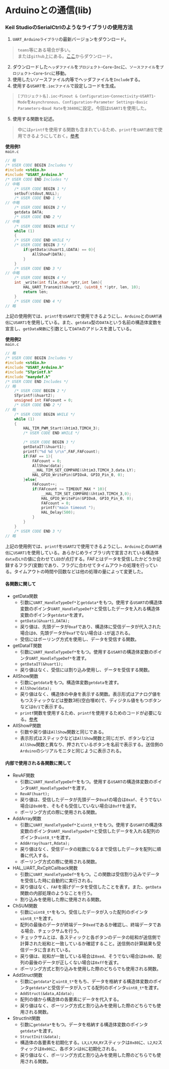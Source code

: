 # Arduinoとの通信(lib)

### Keil StudioのSerialCtrlのようなライブラリの使用方法
1. `UART_Arduinoライブラリ`の最新バージョンをダウンロード。  
> `teams`等にある場合が多い。  
> または`github`上にある。[ここ](https://github.com/s2301089/development-F446RE/tree/main/UART_Arduino)からダウンロード。  
2. ダウンロードした`ヘッダファイル`を`プロジェクト`-`Core`-`Inc`に、`ソースファイル`を`プロジェクト`-`Core`-`Src`に移動。  
3. 使用したいソースファイル内等でヘッダファイルを`Include`する。  
4. 使用する`USART`を`.iocファイル`で設定しコードを生成。  
> `[プロジェクト名].ioc`-`Pinout & Configuration`-`Connectivity`-`USART1`-`Mode`を`Asynchronous`、`Configuration`-`Parameter Settings`-`Basic Parameters`-`Baud Rate`を`38400`に設定。今回は`USART1`を使用した。  
5. 使用する関数を記述。  
> 中には`printf`を使用する関数も含まれているため、`printf`を`UART通信`で使用できるようにしておく。[参考](./chapter_2.md)  

**使用例1**  
`main.c`  
```c
// 略
/* USER CODE BEGIN Includes */
#include <stdio.h>
#include "USART_Arduino.h"
/* USER CODE END Includes */
// 中略
    /* USER CODE BEGIN 1 */
    setbuf(stdout,NULL);
    /* USER CODE END 1 */
// 中略
    /* USER CODE BEGIN 2 */
    getdata DATA;
    /* USER CODE END 2 */
// 中略
    /* USER CODE BEGIN WHILE */
    while (1)
    {
    /* USER CODE END WHILE */
    /* USER CODE BEGIN 3 */
        if(getData(&huart1,&DATA) == 0){
            AllShowP(DATA);
        }
    }
    /* USER CODE END 3 */
// 中略
    /* USER CODE BEGIN 4 */
    int _write(int file,char *ptr,int len){
        HAL_UART_Transmit(&huart2, (uint8_t *)ptr, len, 10);
        return len;
    }
    /* USER CODE END 4 */
// 略
```  
上記の使用例では、`printf`を`USART2`で使用できるようにし、`Arduino`との`UART通信`に`USART1`を使用している。また、`getdata`型の`DATA`という名前の構造体変数を宣言し、`getData関数`に引数として`DATA`のアドレスを渡している。  

**使用例2**  
`main.c`  
```c
// 略
/* USER CODE BEGIN Includes */
#include <stdio.h>
#include "USART_Arduino.h"
#include "STprintf.h"
#include "manydef.h"
/* USER CODE END Includes */
// 略
    /* USER CODE BEGIN 2 */
    STprintf(&huart2);
    unsigned int FAFcount = 0;
    /* USER CODE END 2 */
// 略
    /* USER CODE BEGIN WHILE */
    while (1)
    {
        HAL_TIM_PWM_Start(&htim3,TIMCH_3);
        /* USER CODE END WHILE */

        /* USER CODE BEGIN 3 */
        getDataIT(&huart1);
        printf("%d %d \r\n",FAF,FAFcount);
        if(FAF == 1){
            FAFcount = 0;
            AllShow(data);
            __HAL_TIM_SET_COMPARE(&htim3,TIMCH_3,data.LY);
            HAL_GPIO_WritePin(GPIOxA, GPIO_Pin_0, 0);
        }else{
            FAFcount++;
            if(FAFcount >= TIMEOUT_MAX * 10){
                __HAL_TIM_SET_COMPARE(&htim3,TIMCH_3,0);
                HAL_GPIO_WritePin(GPIOxA, GPIO_Pin_0, 0);
                FAFcount = 0;
                printf("main timeout ");
                HAL_Delay(500);
            }
        }
    }
    /* USER CODE END 3 */
// 略
```  
上記の使用例では、`printf`を`USART2`で使用できるようにし、`Arduino`との`UART通信`に`USART1`を使用している。あらかじめライブラリ内で宣言されている構造体`data`の`LY`の値に合わせて`LED`が点灯する。FAFとはデータを受信したかどうか記録するフラグ(変数)であり、フラグに合わせてタイムアウトの処理を行っている。タイムアウトの時間や回数などは他の処理の量によって変更した。  

#### 各関数に関して  
* getData関数  
  * 引数に`UART_HandleTypeDef*`と`getdata*`をもつ。使用する`USART`の構造体変数のポインタ`UART_HandleTypeDef*`と受信したデータを入れる構造体変数のポインタ`getdata*`を渡す。  
  * `getData(&huart1,DATA);`  
  * 戻り値は、先頭データが`0xaf`であり、構造体に受信データが代入された場合は`0`、先頭データが`0xaf`でない場合は`-1`が返される。  
  * 受信にはポーリング方式を使用し、データを受信する関数。  
* getDataIT関数  
  * 引数に`UART_HandleTypeDef*`をもつ。使用する`USART`の構造体変数のポインタ`UART_HandleTypeDef*`を渡す。  
  * `getDataIT(&huart1);`  
  * 戻り値はなく、受信には割り込み使用し、データを受信する関数。  
* AllShow関数  
  * 引数に`getdata`をもつ。構造体変数`getdata`を渡す。  
  * `AllShow(data);`  
  * 戻り値はなく、構造体の中身を表示する関数。表示形式はアナログ値をもつスティックなどは整数3桁(空白埋め)で、ディジタル値をもつボタンなどは`0/1`で表示する。  
  * `printf`関数を使用するため、`printf`を使用するためのコードが必要になる。[参考](./chapter_2.md)  
* AllShowP関数  
  * 引数や戻り値は`AllShow`関数と同じである。
  * 表示形式はスティックなどは`AllShow`関数と同じだが、ボタンなどは`AllShow`関数と異なり、押されているボタンを名前で表示する。送信側の`Arduino`のシリアルモニタと同じように表示される。  

#### 内部で使用される各関数に関して  
* RevAF関数  
  * 引数に`UART_HandleTypeDef*`をもつ。使用する`USART`の構造体変数のポインタ`UART_HandleTypeDef*`を渡す。  
  * `RevAF(huart);`  
  * 戻り値は、受信したデータが先頭データ`0xaf`の場合は`0xaf`、そうでない場合は`0x00`を、そもそも受信していない場合は`0xff`を返す。  
  * ポーリング方式の際に使用される関数。  
* AddArray関数  
  * 引数に`UART_HandleTypeDef*`と`uint8_t*`をもつ。使用する`USART`の構造体変数のポインタ`UART_HandleTypeDef*`と受信したデータを入れる配列のポインタ`uint8_t*`を渡す。  
  * `AddArray(huart,Rdata);`  
  * 戻り値はなく、受信データの総数になるまで受信したデータを配列に順番に代入する。  
  * ポーリング方式の際に使用される関数。  
* HAL_UART_RxCpltCallback関数  
  * 引数に`UART_HandleTypeDef*`をもつ。この関数は受信割り込みでデータを受信した時に自動的に実行される。  
  * 戻り値はなく、`FAF`を揚げデータを受信したことを表す。また、`getData`関数の内部処理のようなことを行う。  
  * 割り込みを使用した際に使用される関数。  
* ChSUM関数  
  * 引数に`uint8_t*`をもつ。受信したデータが入った配列のポインタ`uint8_t*`を渡す。  
  * 配列の最後のデータが終端データ`0xed`であるか確認し、終端データである場合、チェックサムを行う。  
  * チェックサムとは、各スティックと各ボタンのデータの総和が送信側で計算された総和と一致しているか確認すること。送信側の計算結果も受信データに含まれている。  
  * 戻り値は、総和が一致している場合は`0xed`、そうでない場合は`0x00`、配列の最後のデータが正しくない場合は`0xff`を返す。  
  * ポーリング方式と割り込みを使用した際のどちらでも使用される関数。  
* AddStruct関数  
  * 引数に`getdata*`と`uint8_t*`をもち、データを格納する構造体変数のポインタ`getdata*`と受信データが入ってる配列のポインタ`uint8_t*`を渡す。  
  * `AddStruct(&data,AIdata);`  
  * 配列の値から構造体の各要素にデータを代入する。  
  * 戻り値はなく、ポーリング方式と割り込みを使用した際のどちらでも使用される関数。  
* StructInit関数  
  * 引数に`getdata*`をもつ。データを格納する構造体変数のポインタ`getdata*`を渡す。  
  * `StructInit(&data);`  
  * 構造体の各要素を初期化する。`LX`,`LY`,`RX`,`RY`スティックは`0x80`に、`L2`,`R2`スティックは`0x00`に、各ボタンは`0`に初期化される。  
  * 戻り値はなく、ポーリング方式と割り込みを使用した際のどちらでも使用される関数。  

